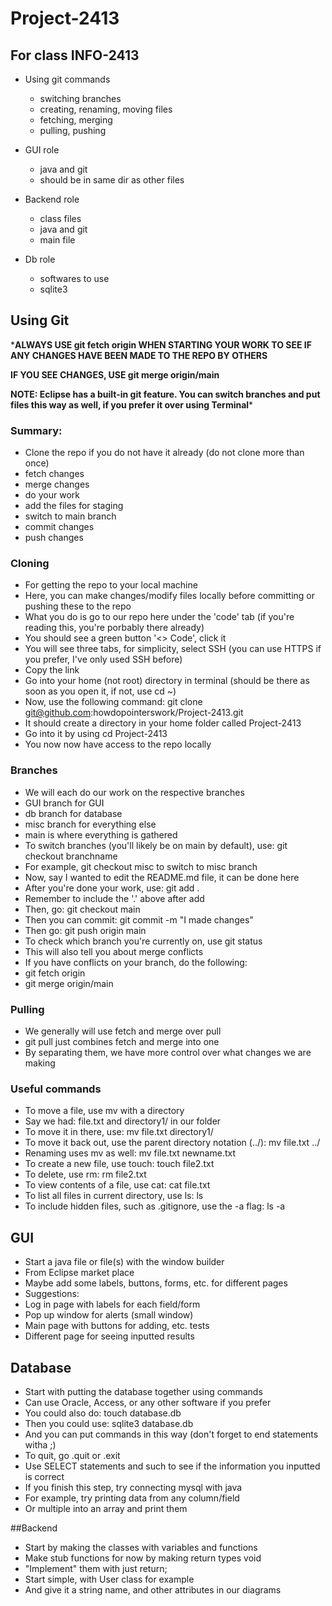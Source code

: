 # Project-2413
## For class INFO-2413

- Using git commands
	- switching branches
	- creating, renaming, moving files
	- fetching, merging
	- pulling, pushing

- GUI role
	- java and git
	- should be in same dir as other files
- Backend role
	- class files
	- java and git
	- main file
- Db role
	- softwares to use
	- sqlite3

## Using Git

***ALWAYS USE git fetch origin WHEN STARTING YOUR WORK TO SEE IF ANY CHANGES HAVE BEEN MADE TO THE REPO BY OTHERS**

**IF YOU SEE CHANGES, USE git merge origin/main**

**NOTE: Eclipse has a built-in git feature. You can switch branches and put files this way as well, if you prefer it over using Terminal***

### Summary:
- Clone the repo if you do not have it already (do not clone more than once)
- fetch changes
- merge changes
- do your work
- add the files for staging
- switch to main branch
- commit changes
- push changes


### Cloning
- For getting the repo to your local machine
- Here, you can make changes/modify files locally before committing or pushing these to the repo
- What you do is go to our repo here under the 'code' tab (if you're reading this, you're porbably there already)
- You should see a green button '<> Code', click it
- You will see three tabs, for simplicity, select SSH (you can use HTTPS if you prefer, I've only used SSH before)
- Copy the link
- Go into your home (not root)  directory in terminal (should be there as soon as you open it, if not, use cd ~)
- Now, use the following command: git clone git@github.com:howdopointerswork/Project-2413.git
- It should create a directory in your home folder called Project-2413
- Go into it by using cd Project-2413
- You now now have access to the repo locally


### Branches
- We will each do our work on the respective branches
- GUI branch for GUI
- db branch for database
- misc branch for everything else
- main is where everything is gathered
- To switch branches (you'll likely be on main by default), use: git checkout branchname
- For example, git checkout misc to switch to misc branch
- Now, say I wanted to edit the README.md file, it can be done here
- After you're done your work, use: git add .
- Remember to include the '.' above after add
- Then, go: git checkout main
- Then you can commit: git commit -m "I made changes"
- Then go: git push origin main
- To check which branch you're currently on, use git status
- This will also tell you about merge conflicts
- If you have conflicts on your branch, do the following:
- git fetch origin
- git merge origin/main


### Pulling
- We generally will use fetch and merge over pull
- git pull just combines fetch and merge into one
- By separating them, we have more control over what changes we are making


### Useful commands
- To move a file, use mv with a directory
- Say we had: file.txt and  directory1/ in our folder
- To move it in there, use: mv file.txt directory1/
- To move it back out, use the parent directory notation (../): mv file.txt ../
- Renaming uses mv as well: mv file.txt newname.txt
- To create a new file, use touch: touch file2.txt
- To delete, use rm: rm file2.txt
- To view contents of a file, use cat: cat file.txt
- To list all files in current directory, use ls: ls
- To include hidden files, such as .gitignore, use the -a flag: ls -a




## GUI
- Start a java file or file(s) with the window builder
- From Eclipse market place
- Maybe add some labels, buttons, forms, etc. for different pages
- Suggestions:
- Log in page with labels for each field/form
- Pop up window for alerts (small window)
- Main page with buttons for adding, etc. tests
- Different page for seeing inputted results


## Database
- Start with putting the database together using commands
- Can use Oracle, Access, or any other software if you prefer
- You could also do: touch database.db
- Then you could use: sqlite3 database.db
- And you can put commands in this way (don't forget to end statements witha ;)
- To quit, go .quit or .exit
- Use SELECT statements and such to see if the information you inputted is correct
- If you finish this step, try connecting mysql with java
- For example, try printing data from any column/field
- Or multiple into an array and print them


##Backend
- Start by making the classes with variables and functions
- Make stub functions for now by making return types void
- "Implement" them with just return;
- Start simple, with User class for example
- And give it a string name, and other attributes in our diagrams
